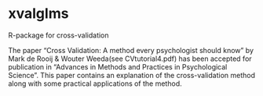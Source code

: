 # xvalglms
R-package for cross-validation 

The paper “Cross Validation: A method every psychologist should know” 
by Mark de Rooij & Wouter Weeda(see CVtutorial4.pdf) has been accepted 
for publication in “Advances in Methods and Practices in Psychological Science”.
This paper contains an explanation of the cross-validation method along with some
practical applications of the method.
